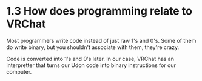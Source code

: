 # 1.3 How does programming relate to VRChat

Most programmers write code instead of just raw 1's and 0's. Some of them do write binary, but you shouldn't associate with them, they're crazy.

Code is converted into 1's and 0's later. In our case, VRChat has an interpretter that turns our Udon code into binary instructions for our computer. 